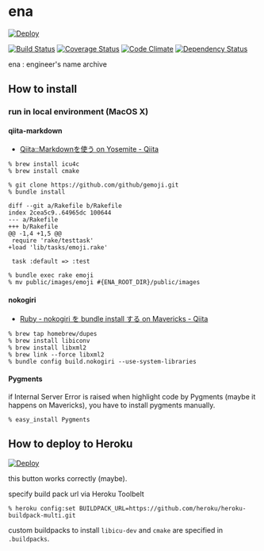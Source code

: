 # ena

[![Deploy](https://www.herokucdn.com/deploy/button.png)](https://heroku.com/deploy)

[![Build Status](https://travis-ci.org/kwappa/ena.svg)](https://travis-ci.org/kwappa/ena)
[![Coverage Status](https://coveralls.io/repos/kwappa/ena/badge.png?branch=master)](https://coveralls.io/r/kwappa/ena?branch=master)
[![Code Climate](https://codeclimate.com/github/kwappa/ena/badges/gpa.svg)](https://codeclimate.com/github/kwappa/ena)
[![Dependency Status](https://gemnasium.com/kwappa/ena.svg)](https://gemnasium.com/kwappa/ena)

ena : engineer's name archive

## How to install

### run in local environment (MacOS X)

#### qiita-markdown

* [Qiita::Markdownを使う on Yosemite - Qiita](http://qiita.com/kwappa/items/020f745f880538f0b0ec)

```
% brew install icu4c
% brew install cmake
```

```
% git clone https://github.com/github/gemoji.git
% bundle install
```

```
diff --git a/Rakefile b/Rakefile
index 2cea5c9..64965dc 100644
--- a/Rakefile
+++ b/Rakefile
@@ -1,4 +1,5 @@
 require 'rake/testtask'
+load 'lib/tasks/emoji.rake'

 task :default => :test
```

```
% bundle exec rake emoji
% mv public/images/emoji #{ENA_ROOT_DIR}/public/images
```

#### nokogiri

* [Ruby - nokogiri を bundle install する on Mavericks - Qiita](http://qiita.com/kwappa/items/20eecde98c81cc08cba8)

```
% brew tap homebrew/dupes
% brew install libiconv
% brew install libxml2
% brew link --force libxml2
% bundle config build.nokogiri --use-system-libraries
```

#### Pygments

if Internal Server Error is raised when highlight code by Pygments (maybe it happens on Mavericks), you have to install pygments manually.

```
% easy_install Pygments
```

## How to deploy to Heroku

[![Deploy](https://www.herokucdn.com/deploy/button.png)](https://heroku.com/deploy)

this button works correctly (maybe).

specify build pack url via Heroku Toolbelt

```
% heroku config:set BUILDPACK_URL=https://github.com/heroku/heroku-buildpack-multi.git
```

custom buildpacks to install `libicu-dev` and `cmake` are specified in `.buildpacks`.
